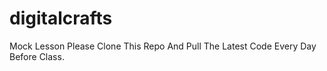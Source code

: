 # digitalcrafts

Mock Lesson Please Clone This Repo And Pull The Latest Code Every Day Before Class.
